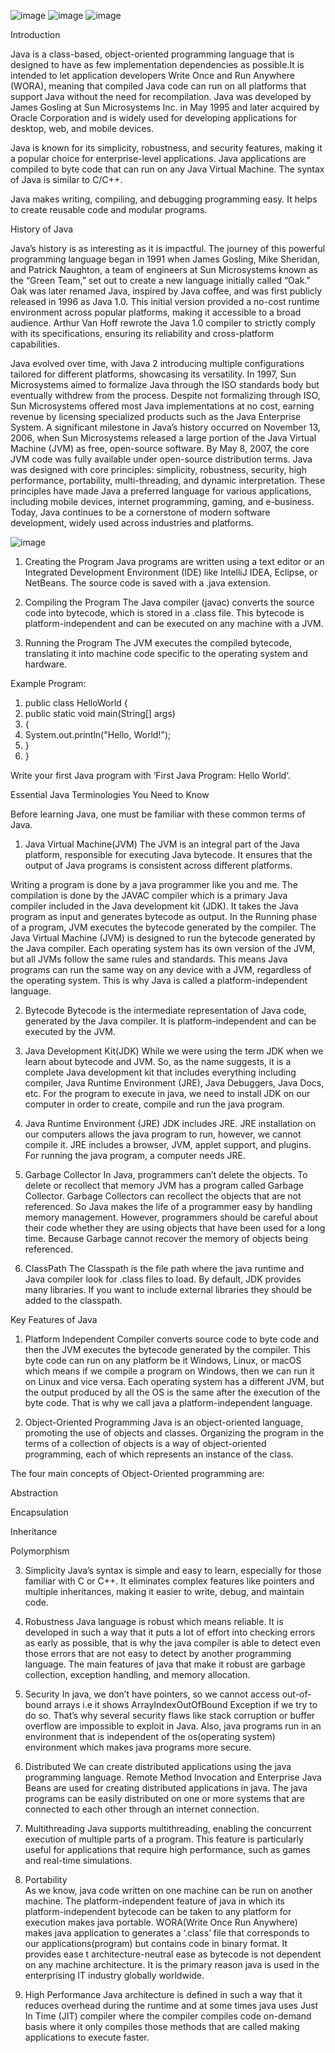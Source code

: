 ![image](https://github.com/user-attachments/assets/f5ca69ae-8980-4148-878c-6c054ff9f0c2)   ![image](https://github.com/user-attachments/assets/8bad5831-7953-45dd-bf52-e4d52fff56ca)  ![image](https://github.com/user-attachments/assets/559ceb48-2eeb-424e-af14-e7e16e81416b)



Introduction

Java is a class-based, object-oriented programming language that is designed to have as few implementation dependencies as possible.It is intended to let application developers Write Once and Run Anywhere (WORA), meaning that compiled Java code can run on all platforms that support Java without the need for recompilation. Java was developed by James Gosling at Sun Microsystems Inc. in May 1995 and later acquired by Oracle Corporation and is widely used for developing applications for desktop, web, and mobile devices.

Java is known for its simplicity, robustness, and security features, making it a popular choice for enterprise-level applications. Java applications are compiled to byte code that can run on any Java Virtual Machine. The syntax of Java is similar to C/C++.

Java makes writing, compiling, and debugging programming easy. It helps to create reusable code and modular programs.

History of Java

Java’s history is as interesting as it is impactful. The journey of this powerful programming language began in 1991 when James Gosling, Mike Sheridan, and Patrick Naughton, a team of engineers at Sun Microsystems known as the “Green Team,” set out to create a new language initially called “Oak.” Oak was later renamed Java, inspired by Java coffee, and was first publicly released in 1996 as Java 1.0. This initial version provided a no-cost runtime environment across popular platforms, making it accessible to a broad audience. Arthur Van Hoff rewrote the Java 1.0 compiler to strictly comply with its specifications, ensuring its reliability and cross-platform capabilities.

Java evolved over time, with Java 2 introducing multiple configurations tailored for different platforms, showcasing its versatility.
In 1997, Sun Microsystems aimed to formalize Java through the ISO standards body but eventually withdrew from the process.
Despite not formalizing through ISO, Sun Microsystems offered most Java implementations at no cost, earning revenue by licensing specialized products such as the Java Enterprise System.
A significant milestone in Java’s history occurred on November 13, 2006, when Sun Microsystems released a large portion of the Java Virtual Machine (JVM) as free, open-source software.
By May 8, 2007, the core JVM code was fully available under open-source distribution terms.
Java was designed with core principles: simplicity, robustness, security, high performance, portability, multi-threading, and dynamic interpretation. These principles have made Java a preferred language for various applications, including mobile devices, internet programming, gaming, and e-business.
Today, Java continues to be a cornerstone of modern software development, widely used across industries and platforms.

![image](https://github.com/user-attachments/assets/22eba2b1-9b9d-4c07-abfe-303519855b9f)

1. Creating the Program
Java programs are written using a text editor or an Integrated Development Environment (IDE) like IntelliJ IDEA, Eclipse, or NetBeans. The source code is saved with a .java extension.

2. Compiling the Program
The Java compiler (javac) converts the source code into bytecode, which is stored in a .class file. This bytecode is platform-independent and can be executed on any machine with a JVM.

3. Running the Program
The JVM executes the compiled bytecode, translating it into machine code specific to the operating system and hardware.

Example Program:


1. public class HelloWorld {
2. public static void main(String[] args)
3.  {
4.  System.out.println("Hello, World!");
5. }
6. }

Write your first Java program with ‘First Java Program: Hello World‘.


Essential Java Terminologies You Need to Know

Before learning Java, one must be familiar with these common terms of Java.

1. Java Virtual Machine(JVM)
The JVM is an integral part of the Java platform, responsible for executing Java bytecode. It ensures that the output of Java programs is consistent across different platforms.

Writing a program is done by a java programmer like you and me.
The compilation is done by the JAVAC compiler which is a primary Java compiler included in the Java development kit (JDK). It takes the Java program as input and generates bytecode as output.
In the Running phase of a program, JVM executes the bytecode generated by the compiler.
The Java Virtual Machine (JVM) is designed to run the bytecode generated by the Java compiler. Each operating system has its own version of the JVM, but all JVMs follow the same rules and standards. This means Java programs can run the same way on any device with a JVM, regardless of the operating system. This is why Java is called a platform-independent language.

2. Bytecode
Bytecode is the intermediate representation of Java code, generated by the Java compiler. It is platform-independent and can be executed by the JVM.

3. Java Development Kit(JDK)
While we were using the term JDK when we learn about bytecode and JVM. So, as the name suggests, it is a complete Java development kit that includes everything including compiler, Java Runtime Environment (JRE), Java Debuggers, Java Docs, etc. For the program to execute in java, we need to install JDK on our computer in order to create, compile and run the java program.

4. Java Runtime Environment (JRE)
JDK includes JRE. JRE installation on our computers allows the java program to run, however, we cannot compile it. JRE includes a browser, JVM, applet support, and plugins. For running the java program, a computer needs JRE.

5. Garbage Collector
In Java, programmers can’t delete the objects. To delete or recollect that memory JVM has a program called Garbage Collector. Garbage Collectors can recollect the objects that are not referenced. So Java makes the life of a programmer easy by handling memory management. However, programmers should be careful about their code whether they are using objects that have been used for a long time. Because Garbage cannot recover the memory of objects being referenced.

6. ClassPath
The Classpath is the file path where the java runtime and Java compiler look for .class files to load. By default, JDK provides many libraries. If you want to include external libraries they should be added to the classpath.

Key Features of Java

1. Platform Independent
Compiler converts source code to byte code and then the JVM executes the bytecode generated by the compiler. This byte code can run on any platform be it Windows, Linux, or macOS which means if we compile a program on Windows, then we can run it on Linux and vice versa. Each operating system has a different JVM, but the output produced by all the OS is the same after the execution of the byte code. That is why we call java a platform-independent language.

2. Object-Oriented Programming
Java is an object-oriented language, promoting the use of objects and classes. Organizing the program in the terms of a collection of objects is a way of object-oriented programming, each of which represents an instance of the class.

The four main concepts of Object-Oriented programming are:

Abstraction

Encapsulation

Inheritance

Polymorphism

3. Simplicity
Java’s syntax is simple and easy to learn, especially for those familiar with C or C++. It eliminates complex features like pointers and multiple inheritances, making it easier to write, debug, and maintain code.

4. Robustness
Java language is robust which means reliable. It is developed in such a way that it puts a lot of effort into checking errors as early as possible, that is why the java compiler is able to detect even those errors that are not easy to detect by another programming language. The main features of java that make it robust are garbage collection, exception handling, and memory allocation.

5. Security
In java, we don’t have pointers, so we cannot access out-of-bound arrays i.e it shows ArrayIndexOutOfBound Exception if we try to do so. That’s why several security flaws like stack corruption or buffer overflow are impossible to exploit in Java. Also, java programs run in an environment that is independent of the os(operating system) environment which makes java programs more secure.

6. Distributed
We can create distributed applications using the java programming language. Remote Method Invocation and Enterprise Java Beans are used for creating distributed applications in java. The java programs can be easily distributed on one or more systems that are connected to each other through an internet connection.

7. Multithreading 
Java supports multithreading, enabling the concurrent execution of multiple parts of a program. This feature is particularly useful for applications that require high performance, such as games and real-time simulations.

8. Portability  
As we know, java code written on one machine can be run on another machine. The platform-independent feature of java in which its platform-independent bytecode can be taken to any platform for execution makes java portable. WORA(Write Once Run Anywhere) makes java application to generates a ‘.class’ file that corresponds to our applications(program) but contains code in binary format. It provides ease t architecture-neutral ease as bytecode is not dependent on any machine architecture. It is the primary reason java is used in the enterprising IT industry globally worldwide.

9. High Performance
Java architecture is defined in such a way that it reduces overhead during the runtime and at some times java uses Just In Time (JIT) compiler where the compiler compiles code on-demand basis where it only compiles those methods that are called making applications to execute faster.
